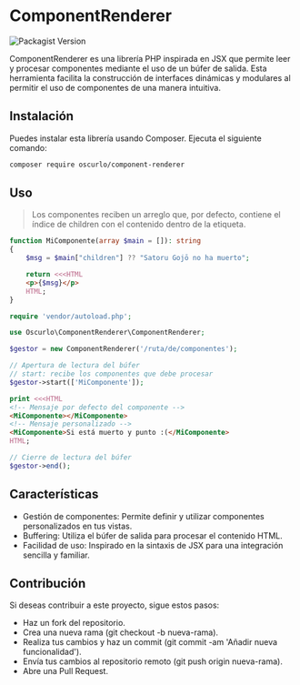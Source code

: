 # ComponentRenderer

![Packagist Version](https://img.shields.io/packagist/v/oscurlo/component-renderer)

ComponentRenderer es una librería PHP inspirada en JSX que permite leer y procesar componentes mediante el uso de un búfer de salida. Esta herramienta facilita la construcción de interfaces dinámicas y modulares al permitir el uso de componentes de una manera intuitiva.

## Instalación

Puedes instalar esta librería usando Composer. Ejecuta el siguiente comando:

```bash
composer require oscurlo/component-renderer
```

## Uso

> Los componentes reciben un arreglo que, por defecto, contiene el índice de children con el contenido dentro de la etiqueta.

```php
function MiComponente(array $main = []): string
{
    $msg = $main["children"] ?? "Satoru Gojō no ha muerto";

    return <<<HTML
    <p>{$msg}</p>
    HTML;
}
```

```php
require 'vendor/autoload.php';

use Oscurlo\ComponentRenderer\ComponentRenderer;

$gestor = new ComponentRenderer('/ruta/de/componentes');

// Apertura de lectura del búfer
// start: recibe los componentes que debe procesar
$gestor->start(['MiComponente']);

print <<<HTML
<!-- Mensaje por defecto del componente -->
<MiComponente></MiComponente>
<!-- Mensaje personalizado -->
<MiComponente>Si está muerto y punto :(</MiComponente>
HTML;

// Cierre de lectura del búfer
$gestor->end();
```

## Características

- Gestión de componentes: Permite definir y utilizar componentes personalizados en tus vistas.
- Buffering: Utiliza el búfer de salida para procesar el contenido HTML.
- Facilidad de uso: Inspirado en la sintaxis de JSX para una integración sencilla y familiar.

## Contribución

Si deseas contribuir a este proyecto, sigue estos pasos:

- Haz un fork del repositorio.
- Crea una nueva rama (git checkout -b nueva-rama).
- Realiza tus cambios y haz un commit (git commit -am 'Añadir nueva funcionalidad').
- Envía tus cambios al repositorio remoto (git push origin nueva-rama).
- Abre una Pull Request.